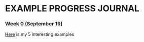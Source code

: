 # EXAMPLE PROGRESS JOURNAL

### Week 0 (September 19)

[Here](file:///Users/enesozeren/Documents/GitHub/spring20-enesozeren/files/example_homework_0.html) is my 5 interesting examples
